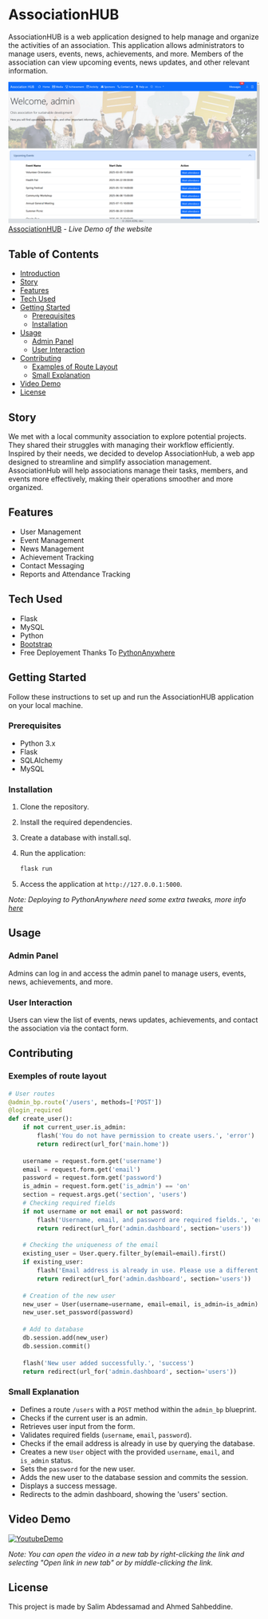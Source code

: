 # AssociationHUB

AssociationHUB is a web application designed to help manage and organize the activities of an association. This application allows administrators to manage users, events, news, achievements, and more. Members of the association can view upcoming events, news updates, and other relevant information.


![Screenshot](app/assets/0.png?raw=true "Screenshot")
[AssociationHUB](https://sa030.pythonanywhere.com) - *Live Demo of the website*

## Table of Contents

- [Introduction](#associationhub)
- [Story](#story)
- [Features](#features)
- [Tech Used](#tech-used)
- [Getting Started](#getting-started)
  - [Prerequisites](#prerequisites)
  - [Installation](#installation)
- [Usage](#usage)
  - [Admin Panel](#admin-panel)
  - [User Interaction](#user-interaction)
- [Contributing](#contributing)
  - [Examples of Route Layout](#examples-of-route-layout)
  - [Small Explanation](#small-explanation)
- [Video Demo](#video-demo)
- [License](#license)

## Story

We met with a local community association to explore potential projects.
They shared their struggles with managing their workflow efficiently.
Inspired by their needs, we decided to develop AssociationHub,
a web app designed to streamline and simplify association management.
AssociationHub will help associations manage their tasks, members,
and events more effectively, making their operations smoother and more organized.



## Features

- User Management
- Event Management
- News Management
- Achievement Tracking
- Contact Messaging
- Reports and Attendance Tracking

## Tech Used

- Flask
- MySQL
- Python
- [Bootstrap](https://getbootstrap.com/)
- Free Deployement Thanks To [PythonAnywhere](https://www.pythonanywhere.com/)

## Getting Started

Follow these instructions to set up and run the AssociationHUB application on your local machine.

### Prerequisites

- Python 3.x
- Flask
- SQLAlchemy
- MySQL

### Installation

1. Clone the repository.

2. Install the required dependencies.
    
3. Create a database with install.sql.

4. Run the application:
    ```sh
    flask run
    ```

8. Access the application at `http://127.0.0.1:5000`.

*Note: Deploying to PythonAnywhere need some extra tweaks, more info [here](https://help.pythonanywhere.com/pages/Flask/)*

## Usage

### Admin Panel

Admins can log in and access the admin panel to manage users, events, news, achievements, and more.

### User Interaction

Users can view the list of events, news updates, achievements, and contact the association via the contact form.

## Contributing

### Exemples of route layout

```python
# User routes
@admin_bp.route('/users', methods=['POST'])
@login_required
def create_user():
    if not current_user.is_admin:
        flash('You do not have permission to create users.', 'error')
        return redirect(url_for('main.home'))
    
    username = request.form.get('username')
    email = request.form.get('email')
    password = request.form.get('password')
    is_admin = request.form.get('is_admin') == 'on'
    section = request.args.get('section', 'users')
    # Checking required fields
    if not username or not email or not password:
        flash('Username, email, and password are required fields.', 'error')
        return redirect(url_for('admin.dashboard', section='users'))

    # Checking the uniqueness of the email
    existing_user = User.query.filter_by(email=email).first()
    if existing_user:
        flash('Email address is already in use. Please use a different email.', 'error')
        return redirect(url_for('admin.dashboard', section='users'))

    # Creation of the new user
    new_user = User(username=username, email=email, is_admin=is_admin)
    new_user.set_password(password)
    
    # Add to database
    db.session.add(new_user)
    db.session.commit()

    flash('New user added successfully.', 'success')
    return redirect(url_for('admin.dashboard', section='users'))
```
### Small Explanation

- Defines a route `/users` with a `POST` method within the `admin_bp` blueprint.
- Checks if the current user is an admin.
- Retrieves user input from the form.
- Validates required fields (`username`, `email`, `password`).
- Checks if the email address is already in use by querying the database.
- Creates a new `User` object with the provided `username`, `email`, and `is_admin` status.
- Sets the `password` for the new user.
- Adds the new user to the database session and commits the session.
- Displays a success message.
- Redirects to the admin dashboard, showing the 'users' section.


## Video Demo

[![YoutubeDemo](https://img.youtube.com/vi/gAOxDsZ9lU4/0.jpg)](https://www.youtube.com/watch?v=gAOxDsZ9lU4)

*Note: You can open the video in a new tab by right-clicking the link and selecting "Open link in new tab" or by middle-clicking the link.*

## License

This project is made by Salim Abdessamad and Ahmed Sahbeddine.

